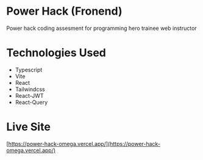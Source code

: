 # Power Hack (Fronend)
Power hack coding assesment for programming hero trainee web instructor

# Technologies Used
- Typescript
- Vite
- React
- Tailwindcss
- React-JWT
- React-Query

# Live Site
[https://power-hack-omega.vercel.app/](https://power-hack-omega.vercel.app/)